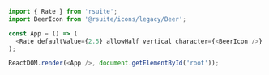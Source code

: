 <!--start-code-->

```js
import { Rate } from 'rsuite';
import BeerIcon from '@rsuite/icons/legacy/Beer';

const App = () => (
  <Rate defaultValue={2.5} allowHalf vertical character={<BeerIcon />} color="blue" />
);

ReactDOM.render(<App />, document.getElementById('root'));
```

<!--end-code-->
